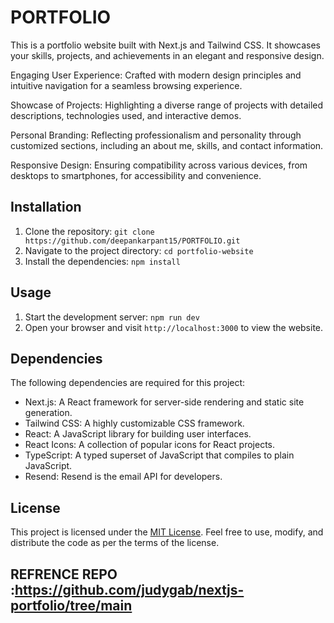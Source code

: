 # PORTFOLIO

This is a portfolio website built with Next.js and Tailwind CSS. It showcases your skills, projects, and achievements in an elegant and responsive design.

Engaging User Experience: Crafted with modern design principles and intuitive navigation for a seamless browsing experience.

Showcase of Projects: Highlighting a diverse range of projects with detailed descriptions, technologies used, and interactive demos.

Personal Branding: Reflecting professionalism and personality through customized sections, including an about me, skills, and contact information.

Responsive Design: Ensuring compatibility across various devices, from desktops to smartphones, for accessibility and convenience.

## Installation

1. Clone the repository: `git clone https://github.com/deepankarpant15/PORTFOLIO.git`
2. Navigate to the project directory: `cd portfolio-website`
3. Install the dependencies: `npm install`

## Usage

1. Start the development server: `npm run dev`
2. Open your browser and visit `http://localhost:3000` to view the website.

## Dependencies

The following dependencies are required for this project:

- Next.js: A React framework for server-side rendering and static site generation.
- Tailwind CSS: A highly customizable CSS framework.
- React: A JavaScript library for building user interfaces.
- React Icons: A collection of popular icons for React projects.
- TypeScript: A typed superset of JavaScript that compiles to plain JavaScript.
- Resend: Resend is the email API for developers.

## License

This project is licensed under the [MIT License](https://opensource.org/licenses/MIT). Feel free to use, modify, and distribute the code as per the terms of the license.

## REFRENCE REPO :https://github.com/judygab/nextjs-portfolio/tree/main
